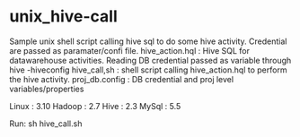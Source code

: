 # unix_hive-call

Sample unix shell script calling hive sql to do some hive activity. Credential are passed as paramater/confi file.
hive_action.hql : Hive SQL for datawarehouse activities. Reading DB credential passed as variable through hive -hiveconfig 
hive_call,sh  : shell script calling hive_action.hql to perform the hive activity.
proj_db.config : DB credential and proj level variables/properties

Linux : 3.10
Hadoop : 2.7
Hive : 2.3
MySql : 5.5

Run: sh hive_call.sh  
